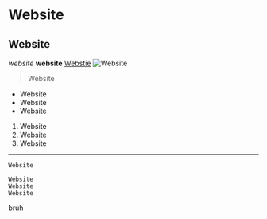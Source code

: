 # Website
## Website 
*website*
**website**
[Webstie](https://sites.google.com/eng.ucsd.edu/cse-15l-spring-2022/home?authuser=0)
![Website](https://www.businessprocessincubator.com/wp-content/uploads/thumbnails/thumbnail-42864.png)
> Website
* Website
* Website
* Website
1. Website
2. Website
3. Website
---
`Website`
```
Website
Website
Website
```
bruh
